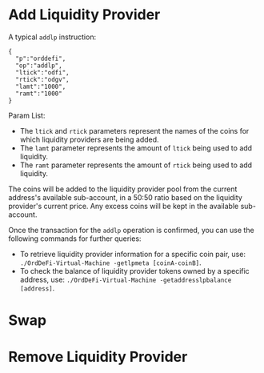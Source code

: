 # Add Liquidity Provider

A typical `addlp` instruction:

```
{
  "p":"orddefi",
  "op":"addlp",
  "ltick":"odfi",
  "rtick":"odgv",
  "lamt":"1000",
  "ramt":"1000"
}
```

Param List:

* The `ltick` and `rtick` parameters represent the names of the coins for which liquidity providers are being added.
* The `lamt` parameter represents the amount of `ltick` being used to add liquidity.
* The `ramt` parameter represents the amount of `rtick` being used to add liquidity.

The coins will be added to the liquidity provider pool from the current address's available sub-account, in a 50:50 ratio based on the liquidity provider's current price. Any excess coins will be kept in the available sub-account.

Once the transaction for the `addlp` operation is confirmed, you can use the following commands for further queries:  

* To retrieve liquidity provider information for a specific coin pair, use: `./OrdDeFi-Virtual-Machine -getlpmeta [coinA-coinB]`.
* To check the balance of liquidity provider tokens owned by a specific address, use: `./OrdDeFi-Virtual-Machine -getaddresslpbalance [address]`.


# Swap



# Remove Liquidity Provider

